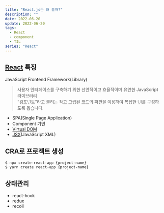 ```yaml
---
title: "React.js는 왜 쓸까?"
description: ""
date: 2022-06-20
update: 2022-06-20
tags:
  - React
  - component
  - TIL
series: "React"
---
```


## [React](https://ko.reactjs.org/) 특징
JavaScript Frontend Framework(Library)
> 사용자 인터페이스를 구축하기 위한 선언적이고 효율적이며 유연한 JavaScript 라이브러리<br/>
> “컴포넌트”라고 불리는 작고 고립된 코드의 파편을 이용하여 복잡한 UI를 구성하도록 돕습니다.
- SPA(Single Page Application)
- Component 기반
- [Virtual DOM](https://react.vlpt.us/basic/01-concept.html)
- [JSX](https://ko.reactjs.org/docs/introducing-jsx.html)(JavaScript XML)

## CRA로 프로젝트 생성
`$ npx create-react-app {project-name}`<br/>
`$ yarn create react-app {project-name}`

## 상태관리
- react-hook
- redux
- recoil
